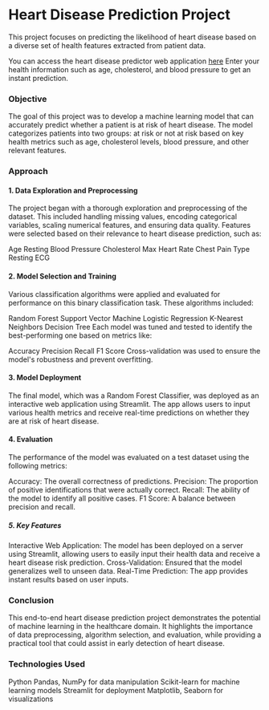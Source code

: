 <h1>Heart Disease Prediction Project</h1>
This project focuses on predicting the likelihood of heart disease based on a diverse set of health features extracted from patient data.

You can access the heart disease predictor web application [here](https://heart-disease-prediction-xaavvcgce2wpmd4fay9wv4.streamlit.app/)
Enter your health information such as age, cholesterol, and blood pressure to get an instant prediction.

<h3>Objective</h3>
The goal of this project was to develop a machine learning model that can accurately predict whether a patient is at risk of heart disease. The model categorizes patients into two groups: at risk or not at risk based on key health metrics such as age, cholesterol levels, blood pressure, and other relevant features.

<h3>Approach</h3>
<h4>1. Data Exploration and Preprocessing</h4>
The project began with a thorough exploration and preprocessing of the dataset. This included handling missing values, encoding categorical variables, scaling numerical features, and ensuring data quality. Features were selected based on their relevance to heart disease prediction, such as:

Age
Resting Blood Pressure
Cholesterol
Max Heart Rate
Chest Pain Type
Resting ECG

<h4>2. Model Selection and Training</h4>
Various classification algorithms were applied and evaluated for performance on this binary classification task. These algorithms included:

Random Forest
Support Vector Machine
Logistic Regression
K-Nearest Neighbors
Decision Tree
Each model was tuned and tested to identify the best-performing one based on metrics like:

Accuracy
Precision
Recall
F1 Score
Cross-validation was used to ensure the model's robustness and prevent overfitting.

<h4>3. Model Deployment</h4>

The final model, which was a Random Forest Classifier, was deployed as an interactive web application using Streamlit. The app allows users to input various health metrics and receive real-time predictions on whether they are at risk of heart disease.

<h4>4. Evaluation</h4>
The performance of the model was evaluated on a test dataset using the following metrics:

Accuracy: The overall correctness of predictions.
Precision: The proportion of positive identifications that were actually correct.
Recall: The ability of the model to identify all positive cases.
F1 Score: A balance between precision and recall.

<h5>5. Key Features</h5>
Interactive Web Application: The model has been deployed on a server using Streamlit, allowing users to easily input their health data and receive a heart disease risk prediction.
Cross-Validation: Ensured that the model generalizes well to unseen data.
Real-Time Prediction: The app provides instant results based on user inputs.

<h3>Conclusion</h3>
This end-to-end heart disease prediction project demonstrates the potential of machine learning in the healthcare domain. It highlights the importance of data preprocessing, algorithm selection, and evaluation, while providing a practical tool that could assist in early detection of heart disease.

<h3>Technologies Used</h3>
Python
Pandas, NumPy for data manipulation
Scikit-learn for machine learning models
Streamlit for deployment
Matplotlib, Seaborn for visualizations
